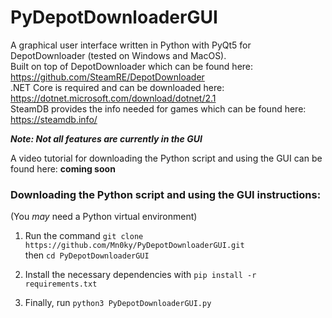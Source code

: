 PyDepotDownloaderGUI
====================

A graphical user interface written in Python with PyQt5 for DepotDownloader (tested on Windows and MacOS).
<br/>Built on top of DepotDownloader which can be found here: https://github.com/SteamRE/DepotDownloader 
<br/> .NET Core is required and can be downloaded here: https://dotnet.microsoft.com/download/dotnet/2.1
<br/>SteamDB provides the info needed for games which can be found here: https://steamdb.info/

***Note: Not all features are currently in the GUI***

A video tutorial for downloading the Python script and using the GUI can be found here: **coming soon**

### Downloading the Python script and using the GUI instructions:
(You *may* need a Python virtual environment)

1. Run the command ``git clone https://github.com/Mn0ky/PyDepotDownloaderGUI.git`` 
<br/>then ``cd PyDepotDownloaderGUI``

2. Install the necessary dependencies with ``pip install -r requirements.txt``

3. Finally, run ``python3 PyDepotDownloaderGUI.py``
